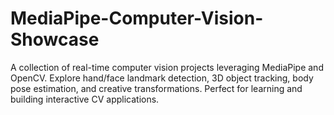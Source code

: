 # MediaPipe-Computer-Vision-Showcase
A collection of real-time computer vision projects leveraging MediaPipe and OpenCV. Explore hand/face landmark detection, 3D object tracking, body pose estimation, and creative transformations. Perfect for learning and building interactive CV applications.
